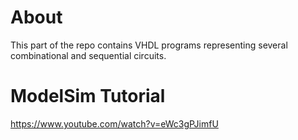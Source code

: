 About
======
This part of the repo contains VHDL programs representing several combinational and sequential circuits.

ModelSim Tutorial
=================
https://www.youtube.com/watch?v=eWc3gPJimfU
